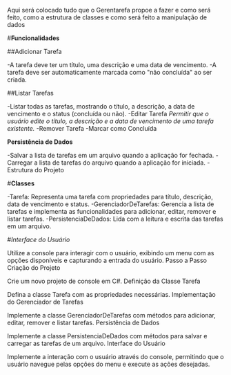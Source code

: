Aqui será colocado tudo que o Gerentarefa propoe a fazer e como será feito, como a estrutura de classes e como será feito a manipulação
de dados

#**Funcionalidades**


##Adicionar Tarefa

-A tarefa deve ter um título, uma descrição e uma data de vencimento.
-A tarefa deve ser automaticamente marcada como "não concluída" ao ser criada.

##Listar Tarefas

-Listar todas as tarefas, mostrando o título, a descrição, a data de vencimento e o status (concluída ou não).
-Editar Tarefa
*Permitir que o usuário edite o título, a descrição e a data de vencimento de uma tarefa existente.*
-Remover Tarefa
-Marcar como Concluída


**Persistência de Dados**

-Salvar a lista de tarefas em um arquivo quando a aplicação for fechada.
-Carregar a lista de tarefas do arquivo quando a aplicação for iniciada.
-Estrutura do Projeto

#**Classes**

-Tarefa: Representa uma tarefa com propriedades para título, descrição, data de vencimento e status.
-GerenciadorDeTarefas: Gerencia a lista de tarefas e implementa as funcionalidades para adicionar, editar, remover e listar tarefas.
-PersistenciaDeDados: Lida com a leitura e escrita das tarefas em um arquivo.

#*Interface do Usuário*

Utilize a console para interagir com o usuário, exibindo um menu com as opções disponíveis e capturando a entrada do usuário.
Passo a Passo
Criação do Projeto

Crie um novo projeto de console em C#.
Definição da Classe Tarefa

Defina a classe Tarefa com as propriedades necessárias.
Implementação do Gerenciador de Tarefas

Implemente a classe GerenciadorDeTarefas com métodos para adicionar, editar, remover e listar tarefas.
Persistência de Dados

Implemente a classe PersistenciaDeDados com métodos para salvar e carregar as tarefas de um arquivo.
Interface do Usuário

Implemente a interação com o usuário através do console, permitindo que o usuário navegue pelas opções do menu e execute as ações desejadas.